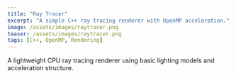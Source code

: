 ```yaml
---
title: "Ray Tracer"
excerpt: "A simple C++ ray tracing renderer with OpenMP acceleration."
image: /assets/images/raytracer.png
teaser: /assets/images/raytracer.png
tags: [C++, OpenMP, Rendering]
---
```


A lightweight CPU ray tracing renderer using basic lighting models and acceleration structure.

